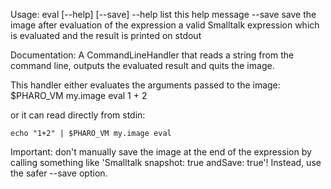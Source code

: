Usage: eval [--help] [--save] <smalltalk expression>
	--help    list this help message
      --save   save the image after evaluation of the expression
	<smallltalk expression>  a valid Smalltalk expression which is evaluated and 
	                         the result is printed on stdout

Documentation:
A CommandLineHandler that reads a string from the command line, outputs the evaluated result and quits the image. 

This handler either evaluates the arguments passed to the image:
	$PHARO_VM my.image eval  1 + 2
	
or it can read directly from stdin:

	echo "1+2" | $PHARO_VM my.image eval 

Important: don't manually save the image at the end of the expression by calling something like 'Smalltalk snapshot: true andSave: true'! Instead, use the safer --save option.
